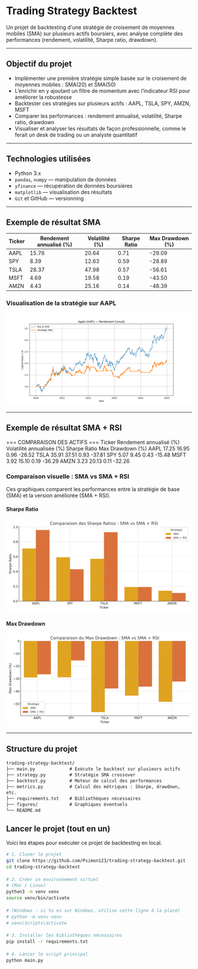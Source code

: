 # Trading Strategy Backtest

Un projet de backtesting d'une stratégie de croisement de moyennes mobiles (SMA) sur plusieurs actifs boursiers, avec analyse complète des performances (rendement, volatilité, Sharpe ratio, drawdown).

---

## Objectif du projet

- Implémenter une première stratégie simple basée sur le croisement de moyennes mobiles : SMA(20) et SMA(50)
- L’enrichir en y ajoutant un filtre de momentum avec l’indicateur RSI pour améliorer la robustesse
- Backtester ces stratégies sur plusieurs actifs : AAPL, TSLA, SPY, AMZN, MSFT
- Comparer les performances : rendement annualisé, volatilité, Sharpe ratio, drawdown
- Visualiser et analyser les résultats de façon professionnelle, comme le ferait un desk de trading ou un analyste quantitatif


---

## Technologies utilisées

- Python 3.x
- `pandas`, `numpy` — manipulation de données
- `yfinance` — récupération de données boursières
- `matplotlib` — visualisation des résultats
- `Git` et GitHub — versionning

---

## Exemple de résultat SMA

| Ticker | Rendement annualisé (%) | Volatilité (%) | Sharpe Ratio | Max Drawdown (%) |
|--------|--------------------------|----------------|---------------|------------------|
| AAPL   | 15.76                    | 20.64          | 0.71          | -29.09           |
| SPY    | 8.39                     | 12.63          | 0.59          | -28.89           |
| TSLA   | 28.37                    | 47.98          | 0.57          | -56.61           |
| MSFT   | 4.69                     | 19.58          | 0.19          | -43.50           |
| AMZN   | 4.43                     | 25.16          | 0.14          | -48.39           |

### Visualisation de la stratégie sur AAPL

![AAPL Backtest](figures/aapl_backtest.png)

---

## Exemple de résultat SMA + RSI

=== COMPARAISON DES ACTIFS ===
Ticker  Rendement annualisé (%)  Volatilité annualisée (%)  Sharpe Ratio  Max Drawdown (%)
  AAPL                    17.25                      16.95          0.96            -26.52
  TSLA                    35.91                      37.51          0.93            -37.81
   SPY                     5.07                       9.45          0.43            -15.48
  MSFT                     3.92                      15.10          0.19            -36.29
  AMZN                     3.23                      20.13          0.11            -32.26

### Comparaison visuelle : SMA vs SMA + RSI

Ces graphiques comparent les performances entre la stratégie de base (SMA) et la version améliorée (SMA + RSI).

#### Sharpe Ratio
![Sharpe Comparison](figures/sharpe_comparaison.png)

#### Max Drawdown
![Drawdown Comparison](figures/drawdown_comparaison.png)

---

## Structure du projet

```
trading-strategy-backtest/
├── main.py             # Exécute le backtest sur plusieurs actifs
├── strategy.py         # Stratégie SMA crossover
├── backtest.py         # Moteur de calcul des performances
├── metrics.py          # Calcul des métriques : Sharpe, drawdown, etc.
├── requirements.txt    # Bibliothèques nécessaires
├── figures/            # Graphiques éventuels
└── README.md
```

## Lancer le projet (tout en un)

Voici les étapes pour exécuter ce projet de backtesting en local.

```bash
# 1. Cloner le projet
git clone https://github.com/Psimon123/trading-strategy-backtest.git
cd trading-strategy-backtest

# 2. Créer un environnement virtuel
# (Mac / Linux)
python3 -m venv venv
source venv/bin/activate

# (Windows - si tu es sur Windows, utilise cette ligne à la place)
# python -m venv venv
# venv\Scripts\activate

# 3. Installer les bibliothèques nécessaires
pip install -r requirements.txt

# 4. Lancer le script principal
python main.py
